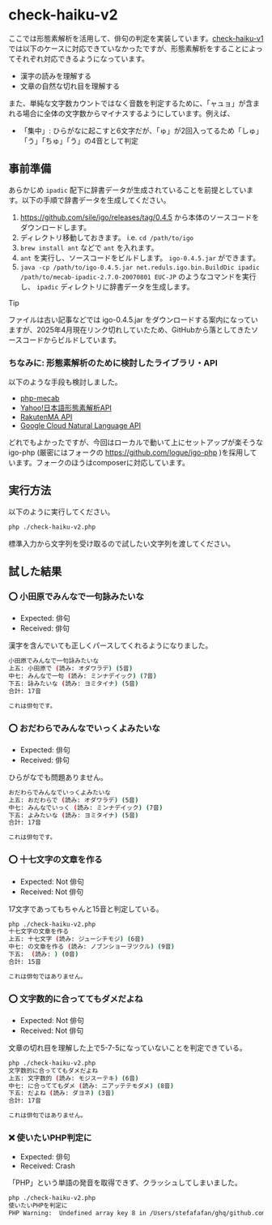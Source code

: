 # check-haiku-v2

ここでは形態素解析を活用して、俳句の判定を実装しています。[check-haiku-v1](https://github.com/stefafafan/phpcon-odawara-2025-talk/tree/main/check-haiku-v1)では以下のケースに対応できていなかったですが、形態素解析をすることによってそれぞれ対応できるようになっています。

- 漢字の読みを理解する
- 文章の自然な切れ目を理解する

また、単純な文字数カウントではなく音数を判定するために、「ャュョ」が含まれる場合に全体の文字数からマイナスするようにしています。例えば、
- 「集中」: ひらがなに起こすと6文字だが、「ゅ」が2回入ってるため「しゅ」「う」「ちゅ」「う」の4音として判定

## 事前準備

あらかじめ `ipadic` 配下に辞書データが生成されていることを前提としています。以下の手順で辞書データを生成してください。

1. https://github.com/sile/igo/releases/tag/0.4.5 から本体のソースコードをダウンロードします。
2. ディレクトリ移動しておきます。 i.e. `cd /path/to/igo` 
3. `brew install ant` などで `ant` を入れます。
4. `ant` を実行し、ソースコードをビルドします。 `igo-0.4.5.jar` ができます。
5. `java -cp /path/to/igo-0.4.5.jar net.reduls.igo.bin.BuildDic ipadic /path/to/mecab-ipadic-2.7.0-20070801 EUC-JP` のようなコマンドを実行し、 `ipadic` ディレクトリに辞書データを生成します。

> [!TIP]
> ファイルは古い記事などでは igo-0.4.5.jar をダウンロードする案内になっていますが、2025年4月現在リンク切れしていたため、GitHubから落としてきたソースコードからビルドしています。

### ちなみに: 形態素解析のために検討したライブラリ・API

以下のような手段も検討しました。

- [php-mecab](https://github.com/rsky/php-mecab)
- [Yahoo!日本語形態素解析API](https://developer.yahoo.co.jp/webapi/jlp/ma/v2/parse.html)
- [RakutenMA API](https://www.apibank.jp/ApiBank/api/detail?api_no=1028&api_type=I)
- [Google Cloud Natural Language API](https://cloud.google.com/natural-language)

どれでもよかったですが、今回はローカルで動いて上にセットアップが楽そうな igo-php (厳密にはフォークの https://github.com/logue/igo-php )を採用しています。フォークのほうはcomposerに対応しています。

## 実行方法

以下のように実行してください。

```sh
php ./check-haiku-v2.php
```

標準入力から文字列を受け取るので試したい文字列を渡してください。

## 試した結果

### :o: 小田原でみんなで一句詠みたいな

- Expected: 俳句
- Received: 俳句

漢字を含んでいても正しくパースしてくれるようになりました。

```sh
小田原でみんなで一句詠みたいな
上五: 小田原で (読み: オダワラデ) (5音)
中七: みんなで一句 (読み: ミンナデイック) (7音)
下五: 詠みたいな (読み: ヨミタイナ) (5音)
合計: 17音

これは俳句です。
```

### :o: おだわらでみんなでいっくよみたいな

- Expected: 俳句
- Received: 俳句

ひらがなでも問題ありません。

```sh
おだわらでみんなでいっくよみたいな
上五: おだわらで (読み: オダワラデ) (5音)
中七: みんなでいっく (読み: ミンナデイック) (7音)
下五: よみたいな (読み: ヨミタイナ) (5音)
合計: 17音

これは俳句です。
```

### :o: 十七文字の文章を作る

- Expected: Not 俳句
- Received: Not 俳句

17文字であってもちゃんと15音と判定している。

```sh
php ./check-haiku-v2.php
十七文字の文章を作る
上五: 十七文字 (読み: ジューシチモジ) (6音)
中七: の文章を作る (読み: ノブンショーヲツクル) (9音)
下五:  (読み: ) (0音)
合計: 15音

これは俳句ではありません。
```

### :o: 文字数的に合っててもダメだよね

- Expected: Not 俳句
- Received: Not 俳句

文章の切れ目を理解した上で5-7-5になっていないことを判定できている。

```sh
php ./check-haiku-v2.php
文字数的に合っててもダメだよね
上五: 文字数的 (読み: モジスーテキ) (6音)
中七: に合っててもダメ (読み: ニアッテテモダメ) (8音)
下五: だよね (読み: ダヨネ) (3音)
合計: 17音

これは俳句ではありません。
```

### :x: 使いたいPHP判定に

- Expected: 俳句
- Received: Crash

「PHP」という単語の発音を取得できず、クラッシュしてしまいました。

```sh
php ./check-haiku-v2.php
使いたいPHPを判定に
PHP Warning:  Undefined array key 8 in /Users/stefafafan/ghq/github.com/stefafafan/phpcon-odawara-2025-talk/check-haiku-v2/check-haiku-v2.php on line 23
```
